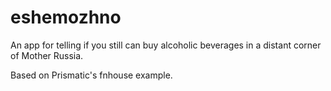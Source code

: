 # eshemozhno

An app for telling if you still can buy alcoholic beverages in a distant corner of Mother Russia.

Based on Prismatic's fnhouse example.
